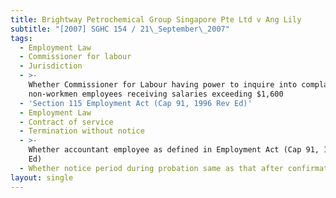 ```yaml
---
title: Brightway Petrochemical Group Singapore Pte Ltd v Ang Lily
subtitle: "[2007] SGHC 154 / 21\_September\_2007"
tags:
  - Employment Law
  - Commissioner for labour
  - Jurisdiction
  - >-
    Whether Commissioner for Labour having power to inquire into complaints of
    non-workmen employees receiving salaries exceeding $1,600
  - 'Section 115 Employment Act (Cap 91, 1996 Rev Ed)'
  - Employment Law
  - Contract of service
  - Termination without notice
  - >-
    Whether accountant employee as defined in Employment Act (Cap 91, 1996 Rev
    Ed)
  - Whether notice period during probation same as that after confirmation
layout: single
---
```


